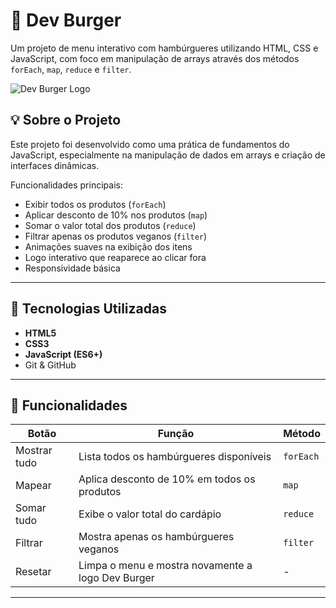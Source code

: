 # 🍔 Dev Burger

Um projeto de menu interativo com hambúrgueres utilizando HTML, CSS e JavaScript, com foco em manipulação de arrays através dos métodos `forEach`, `map`, `reduce` e `filter`.

![Dev Burger Logo](./dev-burger.png)

## 💡 Sobre o Projeto

Este projeto foi desenvolvido como uma prática de fundamentos do JavaScript, especialmente na manipulação de dados em arrays e criação de interfaces dinâmicas.

Funcionalidades principais:

- Exibir todos os produtos (`forEach`)
- Aplicar desconto de 10% nos produtos (`map`)
- Somar o valor total dos produtos (`reduce`)
- Filtrar apenas os produtos veganos (`filter`)
- Animações suaves na exibição dos itens
- Logo interativo que reaparece ao clicar fora
- Responsividade básica

---

## 🚀 Tecnologias Utilizadas

- **HTML5**
- **CSS3**
- **JavaScript (ES6+)**
- Git & GitHub

---

## 🧪 Funcionalidades

| Botão | Função | Método |
|-------|--------|--------|
| Mostrar tudo | Lista todos os hambúrgueres disponíveis | `forEach` |
| Mapear | Aplica desconto de 10% em todos os produtos | `map` |
| Somar tudo | Exibe o valor total do cardápio | `reduce` |
| Filtrar | Mostra apenas os hambúrgueres veganos | `filter` |
| Resetar | Limpa o menu e mostra novamente a logo Dev Burger | - |

---



